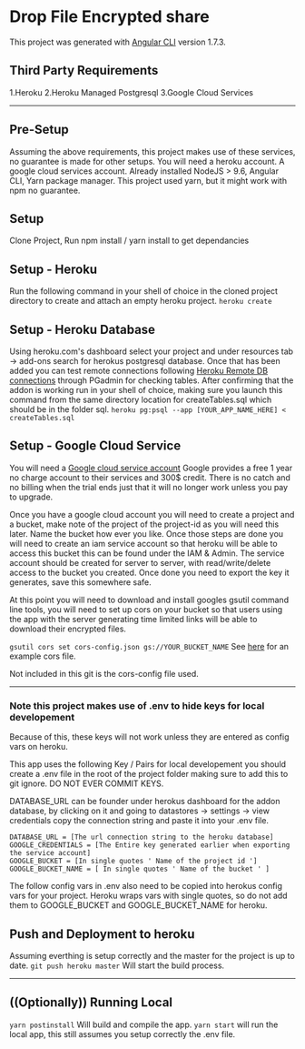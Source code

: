 # Drop File Encrypted share

This project was generated with [Angular CLI](https://github.com/angular/angular-cli) version 1.7.3.

## Third Party Requirements
1.Heroku
2.Heroku Managed Postgresql
3.Google Cloud Services

***
## Pre-Setup
Assuming the above requirements, this project makes use of these services, no guarantee is made for other setups.
You will need a heroku account. A google cloud services account. Already installed NodeJS > 9.6, Angular CLI, Yarn package manager.
This project used yarn, but it might work with npm no guarantee.

## Setup
Clone Project,
  Run npm install / yarn install to get dependancies

## Setup - Heroku
Run the following command in your shell of choice in the cloned project directory to create and attach an empty heroku project.
```heroku create```

## Setup - Heroku Database
Using heroku.com's dashboard select your project and under resources tab  -> add-ons search for herokus postgresql database.
Once that has been added you can test remote connections following [Heroku Remote DB connections](https://devcenter.heroku.com/articles/connecting-to-heroku-postgres-databases-from-outside-of-heroku) through PGadmin for checking tables.
After confirming that the addon is working run in your shell of choice, making sure you launch this command from the same directory location for createTables.sql which should be in the folder sql.
```heroku pg:psql --app [YOUR_APP_NAME_HERE] < createTables.sql```

 ## Setup - Google Cloud Service
 You will need a [Google cloud service account](https://cloud.google.com/)
  Google provides a free 1 year no charge account to their services and 300$ credit. There is no catch and no billing when the trial ends just that it will no longer work unless you pay to upgrade.
  
  Once you have a google cloud account you will need to create a project and a bucket, make note of the project of the project-id as you will need this later. Name the bucket how ever you like. Once those steps are done you will need to create an iam service account so that heroku will be able to access this bucket this can be found under the IAM & Admin. The service account should be created for server to server, with read/write/delete access to the bucket you created. Once done you need to export the key it generates, save this somewhere safe.
  
At this point you will need to download and install googles gsutil command line tools, you will need to set up cors on your bucket so that users using the app with the server generating time limited links will be able to download their encrypted files.

```gsutil cors set cors-config.json gs://YOUR_BUCKET_NAME```
See [here](https://developer.bitmovin.com/hc/en-us/articles/360000059353-How-do-I-set-up-CORS-for-my-Google-Cloud-Storage-Bucket-) for an example cors file.

Not included in this git is the cors-config file used.
 
***

### Note this project makes use of .env to hide keys for local developement
Because of this, these keys will not work unless they are entered as config vars on heroku.

This app uses the following Key / Pairs for local developement you should create a .env file in the root of the project folder making sure to add this to git ignore. DO NOT EVER COMMIT KEYS.

DATABASE_URL can be founder under herokus dashboard for the addon database, by clicking on it and going to datastores -> settings -> view credentials copy the connection string and paste it into your .env file.
```
DATABASE_URL = [The url connection string to the heroku database]
GOOGLE_CREDENTIALS = [The Entire key generated earlier when exporting the service account]
GOOGLE_BUCKET = [In single quotes ' Name of the project id ']
GOOGLE_BUCKET_NAME = [ In single quotes ' Name of the bucket ' ]
```

The follow config vars in .env also need to be copied into herokus config vars for your project.
Heroku wraps vars with single quotes, so do not add them to GOOGLE_BUCKET and GOOGLE_BUCKET_NAME for heroku.

## Push and Deployment to heroku
Assuming everthing is setup correctly and the master for the project is up to date.
```git push heroku master```
Will start the build process.

***
## ((Optionally)) Running Local
```yarn postinstall``` Will build and compile the app.
```yarn start``` will run the local app, this still assumes you setup correctly the .env file.


